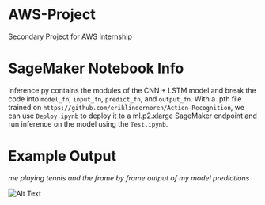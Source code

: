 # AWS-Project
Secondary Project for AWS Internship

# SageMaker Notebook Info

inference.py contains the modules of the CNN + LSTM model and break the code into `model_fn`, `input_fn`, `predict_fn`, and `output_fn`. With a .pth file trained on `https://github.com/eriklindernoren/Action-Recognition`, we can use `Deploy.ipynb` to deploy it to a ml.p2.xlarge SageMaker endpoint and run inference on the model using the `Test.ipynb`.

# Example Output
*me playing tennis and the frame by frame output of my model predictions*

![Alt Text](https://github.com/marcgozali/AWS-Project/blob/master/output.gif)
